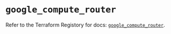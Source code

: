 # `google_compute_router`

Refer to the Terraform Registory for docs: [`google_compute_router`](https://registry.terraform.io/providers/hashicorp/google-beta/4.62.1/docs/resources/google_compute_router).
